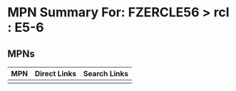 



# MPN Summary For: FZERCLE56 > rcl : E5-6

## MPNs
  

|MPN|Direct Links|Search Links|
| :--- | :--- | :--- |
||||
